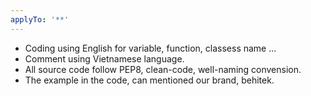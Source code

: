 ```yaml
---
applyTo: '**'
---
```

- Coding using English for variable, function, classess name ...
- Comment using Vietnamese language.
- All source code follow PEP8, clean-code, well-naming convension.
- The example in the code, can mentioned our brand, behitek.